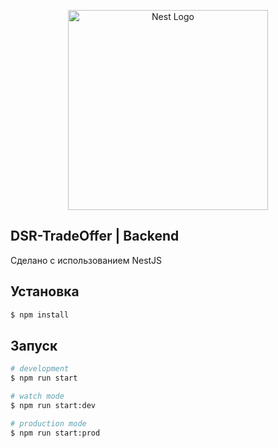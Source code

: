<p align="center">
  <a href="http://nestjs.com/" target="blank"><img src="https://nestjs.com/img/logo_text.svg" width="320" alt="Nest Logo" /></a>
</p>

[circleci-image]: https://img.shields.io/circleci/build/github/nestjs/nest/master?token=abc123def456
[circleci-url]: https://circleci.com/gh/nestjs/nest

## DSR-TradeOffer | Backend

Сделано с использованием NestJS

## Установка

```bash
$ npm install
```

## Запуск

```bash
# development
$ npm run start

# watch mode
$ npm run start:dev

# production mode
$ npm run start:prod
```
